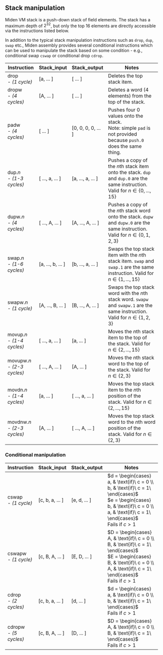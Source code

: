 ## Stack manipulation
Miden VM stack is a push-down stack of field elements. The stack has a maximum depth of $2^{32}$, but only the top $16$ elements are directly accessible via the instructions listed below.

In addition to the typical stack manipulation instructions such as `drop`, `dup`, `swap` etc., Miden assembly provides several conditional instructions which can be used to manipulate the stack based on some condition - e.g., conditional swap `cswap` or conditional drop `cdrop`.

| Instruction | Stack_input       | Stack_output       | Notes                                      |
| ----------- | ----------------- | ------------------ | ------------------------------------------ |
| drop <br> - *(1 cycle)*         | [a, ... ]         | [ ... ]            | Deletes the top stack item.                |
| dropw <br> - *(4 cycles)*       | [A, ... ]         | [ ... ]            | Deletes a word (4 elements) from the top of the stack. |
| padw  <br> - *(4 cycles)*       | [ ... ]           | [0, 0, 0, 0, ... ] | Pushes four $0$ values onto the stack. <br> Note: simple `pad` is not provided because `push.0` does the same thing. |
| dup.*n* <br> - *(1-3 cycles)*     | [ ..., a, ... ]   | [a, ..., a, ... ]  | Pushes a copy of the $n$th stack item onto the stack. `dup` and `dup.0` are the same instruction. Valid for $n \in \{0, ..., 15\}$ |
| dupw.*n* <br> - *(4 cycles)*    | [ ..., A, ... ]   | [A, ..., A, ... ]  | Pushes a copy of the $n$th stack word onto the stack. `dupw` and `dupw.0` are the same instruction. Valid for $n \in \{0, 1, 2, 3\}$ |
| swap.*n* <br> - *(1-6 cycles)*    | [a, ..., b, ... ] | [b, ..., a, ... ]  | Swaps the top stack item with the $n$th stack item. `swap` and `swap.1` are the same instruction. Valid for $n \in \{1, ..., 15\}$ |
| swapw.*n* <br> - *(1 cycle)*   | [A, ..., B, ... ] | [B, ..., A, ... ]  | Swaps the top stack word with the $n$th stack word. `swapw` and `swapw.1` are the same instruction. Valid for $n \in \{1, 2, 3\}$ |
| movup.*n* <br> - *(1-4 cycles)*   | [ ..., a, ... ]   | [a, ... ]          | Moves the $n$th stack item to the top of the stack. Valid for $n \in \{2, ..., 15\}$ |
| movupw.*n* <br> - *(2-3 cycles)*  | [ ..., A, ... ]   | [A, ... ]          | Moves the $n$th stack word to the top of the stack. Valid for $n \in \{2, 3\}$ |
| movdn.*n* <br> - *(1-4 cycles)*   | [a, ... ]         | [ ..., a, ... ]    | Moves the top stack item to the $n$th position of the stack. Valid for $n \in \{2, ..., 15\}$ |
| movdnw.*n* <br> - *(2-3 cycles)*  | [A, ... ]         | [ ..., A, ... ]     | Moves the top stack word to the $n$th word position of the stack. Valid for $n \in \{2, 3\}$ |

### Conditional manipulation

| Instruction | Stack_input       | Stack_output       | Notes                                      |
| ----------- | ----------------- | ------------------ | ------------------------------------------ |
| cswap  <br> - *(1 cycle)*      | [c, b, a, ... ]   | [e, d, ... ]       | $d = \begin{cases} a, & \text{if}\ c = 0 \\ b, & \text{if}\ c = 1\ \end{cases}$ <br> $e = \begin{cases} b, & \text{if}\ c = 0 \\ a, & \text{if}\ c = 1\ \end{cases}$  <br> Fails if $c > 1$ |
| cswapw  <br> - *(1 cycle)*     | [c, B, A, ... ]   | [E, D, ... ]       | $D = \begin{cases} A, & \text{if}\ c = 0 \\ B, & \text{if}\ c = 1\ \end{cases}$ <br> $E = \begin{cases} B, & \text{if}\ c = 0 \\ A, & \text{if}\ c = 1\ \end{cases}$  <br> Fails if $c > 1$ |
| cdrop   <br> - *(2 cycles)*     | [c, b, a, ... ]   | [d, ... ]          | $d = \begin{cases} a, & \text{if}\ c = 0 \\ b, & \text{if}\ c = 1\ \end{cases}$ <br> Fails if $c > 1$ |
| cdropw  <br> - *(5 cycles)*     | [c, B, A, ... ]   | [D, ... ]          | $D = \begin{cases} A, & \text{if}\ c = 0 \\ B, & \text{if}\ c = 1\ \end{cases}$ <br> Fails if $c > 1$ |
